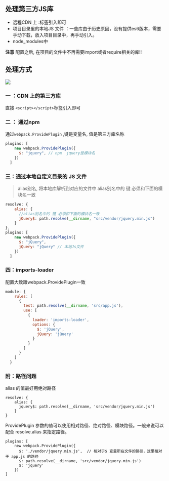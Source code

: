 ## 处理第三方JS库
- 远程CDN 上 :<script></script>标签引入即可
- 项目目录里的本地JS 文件 ：一些库由于历史原因，没有提供es6版本，需要手动下载，放入项目目录中，再手动引入。
- node_modules中  

**注意** 配置之后, 在项目的文件中不再需要import或者require相关的库!!

## 处理方式

![](https://images.weserv.nl/?url=https://upload-images.jianshu.io/upload_images/9249356-2df09b9c931511d5.png?imageMogr2/auto-orient/strip%7CimageView2/2/w/1240)

### 一 ：CDN 上的第三方库
直接 `<script></script>`标签引入即可 

### 二 ： 通过npm 
通过`webpack.ProvidePlugin` ,键是变量名, 值是第三方库名称


```javascript
plugins: [
    new webpack.ProvidePlugin({
      $: "jquery", // npm  jquery是模块名
    })
  ]
```

### 三：通过本地自定义目录的 JS 文件
>alias别名, 将本地库解析到对应的文件中
alias别名中的 键 必须和下面的模块名一致 

```javascript
resolve: {
    alias: {
      //alias别名中的 键 必须和下面的模块名一致 
      jQuery$: path.resolve(__dirname, "src/vendor/jquery.min.js") 
    }
},
plugins: [
    new webpack.ProvidePlugin({
      $: "jQuery",
      jQuery: "jQuery" // 本地Js文件
    })
  ]

```

### 四：imports-loader
配置大致跟webpack.ProvidePlugin一致

```javascript
module: {
    rules: [
      {
        test: path.resolve(__dirname, 'src/app.js'),
        use: [
          {
            loader: 'imports-loader',
            options: {
              $: 'jQuery',
              jQuery: 'jQuery'
            }
          }
        ]
      }
    ]
  }

```





### 附：路径问题

alias 的值最好用绝对路径
```
resolve: {
    alias: {
      jquery$: path.resolve(__dirname, 'src/vendor/jquery.min.js')
    }
}
```
ProvidePlugin 参数的值可以使用相对路径、绝对路径、模块路径。一般来说可以配合 resolve.alias 来指定路径。
```
plugins: [
    new webpack.ProvidePlugin({
      $: './vendor/jquery.min.js',  // 相对于$ 变量所在文件的路径，这里相对于 app.js 的路径
      $: path.resolve(__dirname, 'src/vendor/jquery.min.js')
      $: 'jquery'
    })
]
```